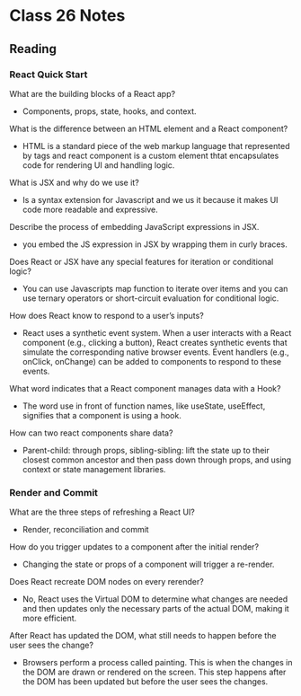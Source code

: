 # Class 26 Notes

## Reading

### React Quick Start

What are the building blocks of a React app?

- Components, props, state, hooks, and context.

What is the difference between an HTML element and a React component?

- HTML is a standard piece of the web markup language that represented by tags and react component is a custom element thtat encapsulates code for rendering UI and handling logic.

What is JSX and why do we use it?

- Is a syntax extension for Javascript and we us it because it makes UI code more readable and expressive.

Describe the process of embedding JavaScript expressions in JSX.

- you embed the JS expression in JSX by wrapping them in curly braces.

Does React or JSX have any special features for iteration or conditional logic?

- You can use Javascripts map function to iterate over items and you can use ternary operators or short-circuit evaluation for conditional logic.

How does React know to respond to a user’s inputs?

- React uses a synthetic event system. When a user interacts with a React component (e.g., clicking a button), React creates synthetic events that simulate the corresponding native browser events. Event handlers (e.g., onClick, onChange) can be added to components to respond to these events.

What word indicates that a React component manages data with a Hook?

- The word use in front of function names, like useState, useEffect, signifies that a component is using a hook.

How can two react components share data?

- Parent-child: through props, sibling-sibling: lift the state up to their closest common ancestor and then pass down through props, and using context or state management libraries.

### Render and Commit

What are the three steps of refreshing a React UI?

- Render, reconciliation and commit

How do you trigger updates to a component after the initial render?

- Changing the state or props of a component will trigger a re-render.

Does React recreate DOM nodes on every rerender?

- No, React uses the Virtual DOM to determine what changes are needed and then updates only the necessary parts of the actual DOM, making it more efficient.

After React has updated the DOM, what still needs to happen before the user sees the change?

- Browsers perform a process called painting. This is when the changes in the DOM are drawn or rendered on the screen. This step happens after the DOM has been updated but before the user sees the changes.
